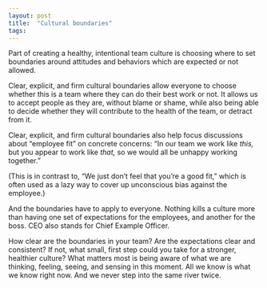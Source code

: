 ```yaml
---
layout: post
title:  "Cultural boundaries"
tags: 
---
```


Part of creating a healthy, intentional team culture is choosing where to set boundaries around attitudes and behaviors which are expected or not allowed.

Clear, explicit, and firm cultural boundaries allow everyone to choose whether this is a team where they can do their best work or not. It allows us to accept people as they are, without blame or shame, while also being able to decide whether they will contribute to the health of the team, or detract from it.

Clear, explicit, and firm cultural boundaries also help focus discussions about “employee fit” on concrete concerns: “In our team we work like *this,* but you appear to work like *that,* so we  would all be unhappy working together.”

(This is in contrast to, “We just don’t feel that you’re a good fit,” which is often used as a lazy way to cover up unconscious bias against the employee.)

And the boundaries have to apply to everyone. Nothing kills a culture more than having one set of expectations for the employees, and another for the boss. CEO also stands for Chief Example Officer.

How clear are the boundaries in your team? Are the expectations clear and consistent? If not, what small, first step could you take for a stronger, healthier culture?
What matters most is being aware of what we are thinking, feeling, seeing, and sensing in this moment. All we know is what we know right now. And we never step into the same river twice.